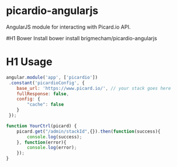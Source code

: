 # picardio-angularjs
AngularJS module for interacting with Picard.io API.

#H1 Bower Install
bower install brigmecham/picardio-angularjs

# H1 Usage

```javascript
angular.module('app', ['picardio'])
 .constant('picardioConfig', {
    base_url: 'https://www.picard.io/', // your stack goes here
    fullResponse: false,
    config: {
        "cache": false
    }
 });

function YourCtrl(picard) {
    picard.get("/admin/stackId",{}).then(function(success){
        console.log(success);
    }, function(error){
        console.log(error);
    });
}
    
```

    
